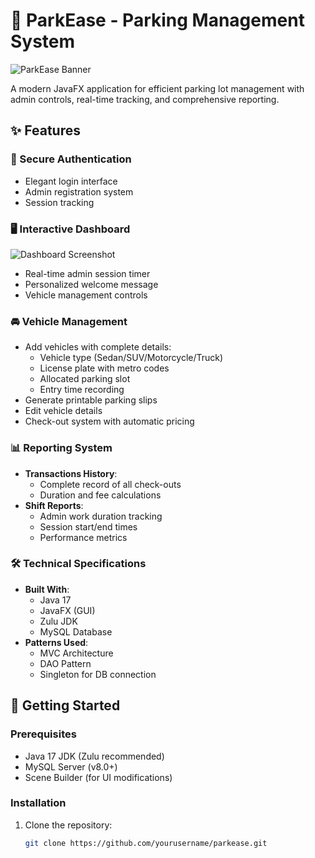 # 🚗 ParkEase - Parking Management System

![ParkEase Banner](https://via.placeholder.com/800x300?text=ParkEase+Parking+Management+System)

A modern JavaFX application for efficient parking lot management with admin controls, real-time tracking, and comprehensive reporting.

## ✨ Features

### 🔐 Secure Authentication
- Elegant login interface
- Admin registration system
- Session tracking

### 🖥️ Interactive Dashboard
![Dashboard Screenshot](https://via.placeholder.com/600x400?text=ParkEase+Dashboard)
- Real-time admin session timer
- Personalized welcome message
- Vehicle management controls

### 🚘 Vehicle Management
- Add vehicles with complete details:
  - Vehicle type (Sedan/SUV/Motorcycle/Truck)
  - License plate with metro codes
  - Allocated parking slot
  - Entry time recording
- Generate printable parking slips
- Edit vehicle details
- Check-out system with automatic pricing

### 📊 Reporting System
- **Transactions History**:
  - Complete record of all check-outs
  - Duration and fee calculations
- **Shift Reports**:
  - Admin work duration tracking
  - Session start/end times
  - Performance metrics

### 🛠️ Technical Specifications
- **Built With**:
  - Java 17
  - JavaFX (GUI)
  - Zulu JDK
  - MySQL Database
- **Patterns Used**:
  - MVC Architecture
  - DAO Pattern
  - Singleton for DB connection

## 🚀 Getting Started

### Prerequisites
- Java 17 JDK (Zulu recommended)
- MySQL Server (v8.0+)
- Scene Builder (for UI modifications)

### Installation
1. Clone the repository:
   ```bash
   git clone https://github.com/yourusername/parkease.git
